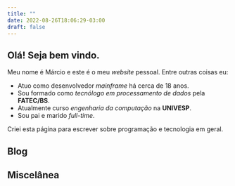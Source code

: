 ```yaml
---
title: ""
date: 2022-08-26T18:06:29-03:00
draft: false
---
```

## Olá! Seja bem vindo.

Meu nome é Márcio e este é o meu *website* pessoal. Entre outras coisas eu:

- Atuo como desenvolvedor *mainframe* há cerca de 18 anos.
- Sou formado como *tecnólogo em processamento de dados* pela **FATEC/BS**.
- Atualmente curso *engenharia da computação* na **UNIVESP**.
- Sou pai e marido *full-time*.

Criei esta página para escrever sobre programação e tecnologia em geral.

## Blog

## Miscelânea
